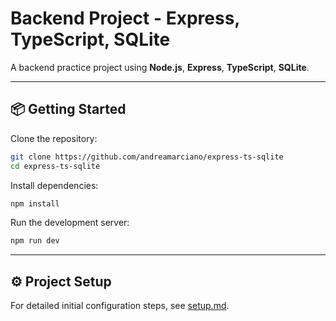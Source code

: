 # Backend Project - Express, TypeScript, SQLite

A backend practice project using **Node.js**, **Express**, **TypeScript**, **SQLite**.

---

## 📦 Getting Started

Clone the repository:

```bash
git clone https://github.com/andreamarciano/express-ts-sqlite
cd express-ts-sqlite
```

Install dependencies:

```bash
npm install
```

Run the development server:

```bash
npm run dev
```

---

## ⚙️ Project Setup

For detailed initial configuration steps, see [setup.md](./setup.md).
